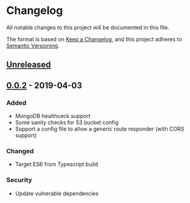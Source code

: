 # Changelog
All notable changes to this project will be documented in this file.

The format is based on [Keep a Changelog](https://keepachangelog.com/en/1.0.0/),
and this project adheres to [Semantic Versioning](https://semver.org/spec/v2.0.0.html).

## [Unreleased]

## [0.0.2] - 2019-04-03
### Added
- MongoDB healthceck support
- Some sanity checks for S3 bucket config
- Support a config file to allow a generic route responder (with CORS support)

### Changed
- Target ES6 from Typescript build

### Security
- Update vulnerable dependencies

[Unreleased]: https://github.com/nbering/docker-check/compare/v0.0.1...HEAD
[0.0.2]: https://github.com/nbering/docker-check/compare/v0.0.2...v0.0.2
[0.0.1]: https://github.com/nbering/docker-check/releases/tag/v0.0.1

